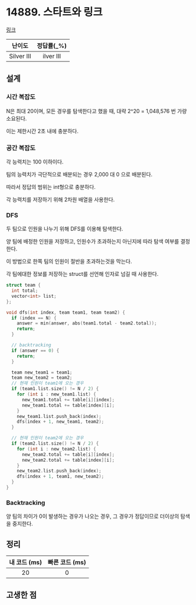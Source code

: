 # 14889. 스타트와 링크

[링크](https://www.acmicpc.net/problem/14889)

|   난이도   | 정답률(\_%) |
| :--------: | :---------: |
| Silver III |  ilver III  |

## 설계

### 시간 복잡도

N은 최대 20이며, 모든 경우를 탐색한다고 했을 때, 대략 2^20 = 1,048,576 번 가량 소요된다.

이는 제한시간 2초 내에 충분하다.

### 공간 복잡도

각 능력치는 100 이하이다.

팀의 능력치가 극단적으로 배분되는 경우 2,000‬ 대 0 으로 배분된다.

따라서 정답의 범위는 int형으로 충분하다.

각 능력치를 저장하기 위해 2차원 배열을 사용한다.

### DFS

두 팀으로 인원을 나누기 위해 DFS를 이용해 탐색한다.

양 팀에 배정한 인원을 저장하고, 인원수가 초과하는지 아닌지에 따라 탐색 여부를 결정한다.

이 방법으로 한쪽 팀의 인원이 절반을 초과하는것을 막는다.

각 팀에대한 정보를 저장하는 struct를 선언해 인자로 넘길 때 사용한다.

```cpp
struct team {
  int total;
  vector<int> list;
};
```

```cpp
void dfs(int index, team team1, team team2) {
  if (index == N) {
    answer = min(answer, abs(team1.total - team2.total));
    return;
  }

  // backtracking
  if (answer == 0) {
    return;
  }

  team new_team1 = team1;
  team new_team2 = team2;
  // 현재 인원이 team1에 오는 경우
  if (team1.list.size() != N / 2) {
    for (int i : new_team1.list) {
      new_team1.total += table[i][index];
      new_team1.total += table[index][i];
    }
    new_team1.list.push_back(index);
    dfs(index + 1, new_team1, team2);
  }

  // 현재 인원이 team2에 오는 경우
  if (team2.list.size() != N / 2) {
    for (int i : new_team2.list) {
      new_team2.total += table[i][index];
      new_team2.total += table[index][i];
    }
    new_team2.list.push_back(index);
    dfs(index + 1, team1, new_team2);
  }
}
```

### Backtracking

양 팀의 차이가 0이 발생하는 경우가 나오는 경우, 그 경우가 정답이므로 더이상의 탐색을 중지한다.

## 정리

| 내 코드 (ms) | 빠른 코드 (ms) |
| :----------: | :------------: |
|      20      |       0        |

## 고생한 점

